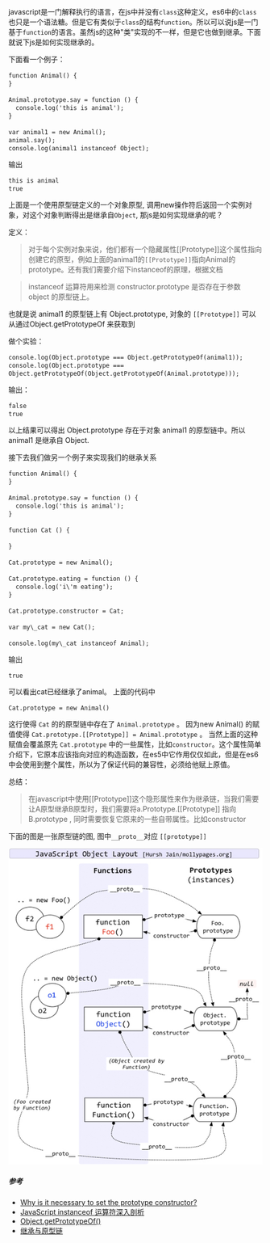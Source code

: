 javascript是一门解释执行的语言，在js中并没有`class`这种定义，es6中的`class`也只是一个语法糖。但是它有类似于`class`的结构`function`。所以可以说js是一门基于`function`的语言。虽然js的这种"类"实现的不一样，但是它也做到继承。下面就说下js是如何实现继承的。

下面看一个例子：
```
function Animal() {
}

Animal.prototype.say = function () {
  console.log('this is animal');
}

var animal1 = new Animal();
animal.say();
console.log(animal1 instanceof Object);
```

输出
```
this is animal
true
```

上面是一个使用原型链定义的一个对象原型, 调用new操作符后返回一个实例对象，对这个对象判断得出是继承自`Object`, 那js是如何实现继承的呢？

定义：

> 对于每个实例对象来说，他们都有一个隐藏属性[[Prototype]]这个属性指向创建它的原型，例如上面的animal1的`[[Prototype]]`指向Animal的prototype。还有我们需要介绍下instanceof的原理，根据文档

> instanceof 运算符用来检测 constructor.prototype 是否存在于参数 object 的原型链上。

也就是说 animal1 的原型链上有 Object.prototype, 对象的 `[[Prototype]]` 可以从通过Object.getPrototypeOf 来获取到

做个实验：

```
console.log(Object.prototype === Object.getPrototypeOf(animal1));
console.log(Object.prototype === Object.getPrototypeOf(Object.getPrototypeOf(Animal.prototype)));
```

输出：

```
false
true
```

以上结果可以得出 Object.prototype 存在于对象 animal1 的原型链中。所以animal1 是继承自 Object.

接下去我们做另一个例子来实现我们的继承关系

```
function Animal() {
}

Animal.prototype.say = function () {
  console.log('this is animal');
}

function Cat () {

}

Cat.prototype = new Animal();

Cat.prototype.eating = function () {
  console.log('i\'m eating');
}

Cat.prototype.constructor = Cat;

var my\_cat = new Cat();

console.log(my\_cat instanceof Animal);
```

输出
```
true

```

可以看出cat已经继承了animal。
上面的代码中
```
Cat.prototype = new Animal()
```
这行使得 `Cat` 的的原型链中存在了 `Animal.prototype` 。 因为new Animal() 的赋值使得 `Cat.prototype.[[Prototype]] = Animal.prototype` 。
当然上面的这种赋值会覆盖原先 `Cat.prototype` 中的一些属性，比如`constructor`。这个属性简单介绍下，它原本应该指向对应的构造函数，在es5中它作用仅仅如此，但是在es6中会使用到整个属性，所以为了保证代码的兼容性，必须给他赋上原值。

总结：

> 在javascript中使用[[Prototype]]这个隐形属性来作为继承链，当我们需要让A原型继承B原型时，我们需要将a.Prototype.[[Prototype]] 指向 B.prototype , 同时需要恢复它原来的一些自带属性。比如constructor

下面的图是一张原型链的图, 图中`__proto__`对应 `[[prototype]]`

![avatar](prototype.jpg)

##### 参考

+ [Why is it necessary to set the prototype constructor?](https://stackoverflow.com/questions/8453887/why-is-it-necessary-to-set-the-prototype-constructor)
+ [JavaScript instanceof 运算符深入剖析](https://www.ibm.com/developerworks/cn/web/1306_jiangjj_jsinstanceof/index.html)
+ [Object.getPrototypeOf()](https://developer.mozilla.org/en-US/docs/Web/JavaScript/Reference/Global_Objects/Object/getPrototypeOf)
+ [继承与原型链](https://developer.mozilla.org/en-US/docs/Web/JavaScript/Reference/Global_Objects/Object/getPrototypeOf)
